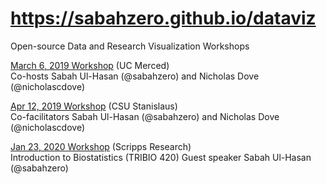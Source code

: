 #  https://sabahzero.github.io/dataviz
Open-source Data and Research Visualization Workshops

[March 6, 2019 Workshop](https://sabahzero.github.io/dataviz/workshops) (UC Merced) </br>
Co-hosts Sabah Ul-Hasan (@sabahzero) and Nicholas Dove (@nicholascdove) 

[Apr 12, 2019 Workshop](https://sabahzero.github.io/dataviz/workshops) (CSU Stanislaus) </br>
Co-facilitators Sabah Ul-Hasan (@sabahzero) and Nicholas Dove (@nicholascdove) 

[Jan 23, 2020 Workshop](https://sabahzero.github.io/dataviz/workshops) (Scripps Research) </br>
Introduction to Biostatistics (TRIBIO 420) Guest speaker Sabah Ul-Hasan (@sabahzero)
